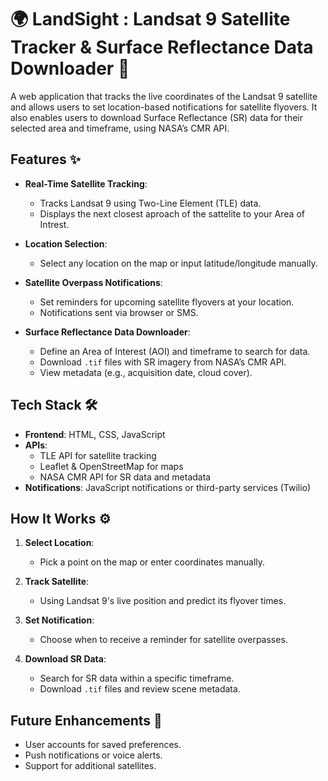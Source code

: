 # 🌍 LandSight : Landsat 9 Satellite Tracker & Surface Reflectance Data Downloader 🚀

A web application that tracks the live coordinates of the Landsat 9 satellite and allows users to set location-based notifications for satellite flyovers. It also enables users to download Surface Reflectance (SR) data for their selected area and timeframe, using NASA’s CMR API.

## Features ✨

- **Real-Time Satellite Tracking**:
  - Tracks Landsat 9 using Two-Line Element (TLE) data.
  - Displays the next closest aproach of the sattelite to your Area of Intrest.
- **Location Selection**:
  - Select any location on the map or input latitude/longitude manually.
- **Satellite Overpass Notifications**:

  - Set reminders for upcoming satellite flyovers at your location.
  - Notifications sent via browser or SMS.

- **Surface Reflectance Data Downloader**:
  - Define an Area of Interest (AOI) and timeframe to search for data.
  - Download `.tif` files with SR imagery from NASA’s CMR API.
  - View metadata (e.g., acquisition date, cloud cover).

## Tech Stack 🛠️

- **Frontend**: HTML, CSS, JavaScript
- **APIs**:
  - TLE API for satellite tracking
  - Leaflet & OpenStreetMap for maps
  - NASA CMR API for SR data and metadata
- **Notifications**: JavaScript notifications or third-party services (Twilio)

## How It Works ⚙️

1. **Select Location**:

   - Pick a point on the map or enter coordinates manually.

2. **Track Satellite**:

   - Using Landsat 9's live position and predict its flyover times.

3. **Set Notification**:

   - Choose when to receive a reminder for satellite overpasses.

4. **Download SR Data**:
   - Search for SR data within a specific timeframe.
   - Download `.tif` files and review scene metadata.

## Future Enhancements 🌟

- User accounts for saved preferences.
- Push notifications or voice alerts.
- Support for additional satellites.
